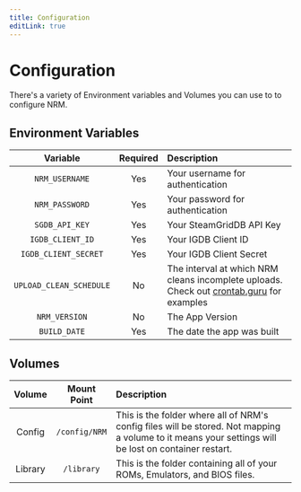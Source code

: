 ```yaml
---
title: Configuration
editLink: true
---
```


# Configuration

There's a variety of Environment variables and Volumes you can use to to configure NRM.

## Environment Variables

| Variable                  | Required | Description |
| :-----------------------: | :------: | :--------- |
|  `NRM_USERNAME`           |   Yes    | Your username for authentication |
|  `NRM_PASSWORD`           |   Yes    | Your password for authentication |
|  `SGDB_API_KEY`           |   Yes    | Your SteamGridDB API Key |
|  `IGDB_CLIENT_ID`         |   Yes    | Your IGDB Client ID |
|  `IGDB_CLIENT_SECRET`     |   Yes    | Your IGDB Client Secret |
|  `UPLOAD_CLEAN_SCHEDULE`  |   No     | The interval at which NRM cleans incomplete uploads. Check out [crontab.guru](https://crontab.guru/#0_3_*_*_*) for examples |
|  `NRM_VERSION`            |   No     | The App Version |
|  `BUILD_DATE`             |   Yes    | The date the app was built |

## Volumes

|  Volume  |    Mount Point    | Description             |
|:-------: | :---------------: | :--------------------- |
|  Config  |   `/config/NRM`   | This is the folder where all of NRM's config files will be stored. Not mapping a volume to it means your settings will be lost on container restart. |
| Library  |   `/library`      | This is the folder containing all of your ROMs, Emulators, and BIOS files. |

